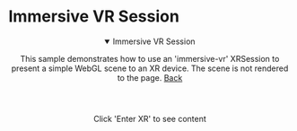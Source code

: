 <meta charset='utf-8' />
<meta name='viewport' content='width=device-width, initial-scale=1, user-scalable=no' />
<meta name='mobile-web-app-capable' content='yes' />
<meta name='apple-mobile-web-app-capable' content='yes' />
<link rel='icon' type='image/png' sizes='32x32' href='favicon-32x32.png' />
<link rel='icon' type='image/png' sizes='96x96' href='favicon-96x96.png' />
<link rel='stylesheet' href='https://raw.githubusercontent.com/immersive-web/webxr-samples/main/css/common.css' />

# Immersive VR Session

<header>
  <details open>
  <summary>Immersive VR Session</summary>
  <p>
  This sample demonstrates how to use an 'immersive-vr' XRSession to
  present a simple WebGL scene to an XR device. The scene is not
  rendered to the page.
  <a class="back" href="./">Back</a>
  </p>
  </details>
  </header>
  <main style='text-align: center;'>
  <p>Click 'Enter XR' to see content</p> 
  </main>
<script type="module">
  import {} from './webxr.js';
  initXR(this);
</script>

